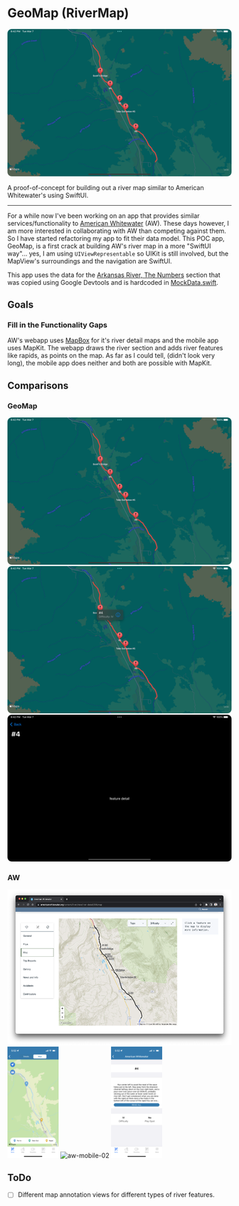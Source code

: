 
# GeoMap (RiverMap)

![banner](/docs/demo-01.png)

A proof-of-concept for building out a river map similar to American Whitewater's using SwiftUI.

---

For a while now I've been working on an app that provides similar services/functionality to [American Whitewater](https://www.americanwhitewater.org/) (AW). These days however, I am more interested in collaborating with AW than competing against them. So I have started refactoring my app to fit their data model. This POC app, GeoMap, is a first crack at building AW's river map in a more "SwiftUI way"... yes, I am using `UIViewRepresentable` so UIKit is still involved, but the MapView's surroundings and the navigation are SwiftUI.

This app uses the data for the [Arkansas River, The Numbers](https://www.americanwhitewater.org/content/River/view/river-detail/356/map) section that was copied using Google Devtools and is hardcoded in [MockData.swift](/GeoMap/MockData.swift).

## Goals

### Fill in the Functionality Gaps

AW's webapp uses [MapBox](https://www.mapbox.com/) for it's river detail maps and the mobile app uses MapKit. The webapp draws the river section and adds river features like rapids, as points on the map. As far as I could tell, (didn't look very long), the mobile app does neither and both are possible with MapKit.

## Comparisons

### GeoMap

![demo-01](/docs/demo-01.png)
![demo-02](/docs/demo-02.png)
![demo-03](/docs/demo-03.png)

### AW

<img alt="aw-web-01" height="350" src="/docs/aw-web-01.png" width="auto"/>
<img alt="aw-mobile-01" height="250" src="/docs/aw-mobile-01.PNG" width="auto"/>
<img alt="aw-mobile-02" height="250" src="/docs/aw-mobile-02.PNG" width="auto"/>
<img alt="aw-mobile-03" height="250" src="/docs/aw-mobile-03.PNG" width="auto"/>

## ToDo

- [ ] Different map annotation views for different types of river features. 

